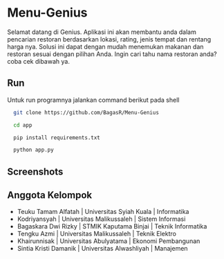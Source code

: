 # Menu-Genius

Selamat datang di Genius. Aplikasi ini akan membantu anda dalam pencarian restoran berdasarkan lokasi, rating, jenis tempat dan rentang harga nya. Solusi ini dapat dengan mudah menemukan makanan dan restoran sesuai dengan pilihan Anda.
Ingin cari tahu nama restoran anda? coba cek dibawah ya.

## Run

Untuk run programnya jalankan command berikut pada shell

```bash
  git clone https://github.com/BagasR/Menu-Genius
```

```bash
  cd app
```

```bash
  pip install requirements.txt
```
```bash
  python app.py
```

## Screenshots




##  Anggota Kelompok

* Teuku Tamam Alfatah | Universitas Syiah Kuala | Informatika
* Kodriyansyah | Universitas Malikussaleh | Sistem Informasi
* Bagaskara Dwi Rizky | STMIK Kaputama Binjai | Teknik Informatika
* Tengku Azmi | Universitas Malikussaleh | Teknik Elektro
* Khairunnisak | Universitas Abulyatama | Ekonomi Pembangunan
* Sintia Kristi Damanik | Universitas Alwashliyah | Manajemen